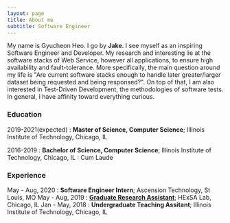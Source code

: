 ```yaml
---
layout: page
title: About me
subtitle: Software Engineer 
---
```


My name is Gyucheon Heo. I go by **Jake**. I see myself as an inspiring Software Engineer and Developer.
My research and interesting lie at the software stacks of Web Service, however all applications, to ensure high availability and fault-tolerance. More specifically, the main question around my life is "Are current software stacks enough to handle later greater/larger dataset being requested and being responsed?". On top of that, I am also interested in Test-Driven Development, the methodologies of software tests. In general, I have affinity toward everything curious.

### Education

2019-2021(expected)
: **Master of Science, Computer Science**; Illinois Institute of Technology, Chicago, IL

2016-2019
: **Bachelor of Science, Computer Science**; Illinois Institute of Technology, Chicago, IL
: Cum Laude

### Experience
May - Aug, 2020
: **Software Engineer Intern**; Ascension Technology, St Louis, MO
May - Aug, 2019
: **[Graduate Research Assistant](https://www.halek.co/authors/gyucheon-heo/)**; HExSA Lab, Chicago, IL
Jan - May, 2018
: **Undergraduate Teaching Assitant**; Illinois Institute of Technology, Chicago, IL


